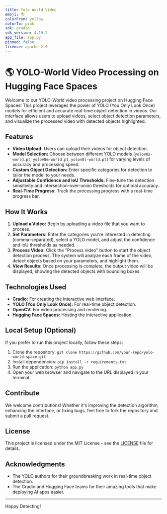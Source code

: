 ```yaml
---
title: Yolo World Video
emoji: 🌎 
colorFrom: yellow
colorTo: pink
sdk: gradio
sdk_version: 4.19.2
app_file: app.py
pinned: false
license: apache-2.0
---
```


# 🌎 YOLO-World Video Processing on Hugging Face Spaces

Welcome to our YOLO-World video processing project on Hugging Face Spaces! This project leverages the power of YOLO (You Only Look Once) models for efficient and accurate real-time object detection in videos. Our interface allows users to upload videos, select object detection parameters, and visualize the processed video with detected objects highlighted.

## Features

- **Video Upload:** Users can upload their videos for object detection.
- **Model Selection:** Choose between different YOLO models (`yolov8s-world.pt`, `yolov8m-world.pt`, `yolov8l-world.pt`) for varying levels of accuracy and processing speed.
- **Custom Object Detection:** Enter specific categories for detection to tailor the model to your needs.
- **Adjustable Confidence and IoU Thresholds:** Fine-tune the detection sensitivity and intersection-over-union thresholds for optimal accuracy.
- **Real-Time Progress:** Track the processing progress with a real-time progress bar.

## How It Works

1. **Upload a Video:** Begin by uploading a video file that you want to process.
2. **Set Parameters:** Enter the categories you're interested in detecting (comma-separated), select a YOLO model, and adjust the confidence and IoU thresholds as needed.
3. **Process Video:** Click the "Process video" button to start the object detection process. The system will analyze each frame of the video, detect objects based on your parameters, and highlight them.
4. **View Results:** Once processing is complete, the output video will be displayed, showing the detected objects with bounding boxes.

## Technologies Used

- **Gradio:** For creating the interactive web interface.
- **YOLO (You Only Look Once):** For real-time object detection.
- **OpenCV:** For video processing and rendering.
- **Hugging Face Spaces:** Hosting the interactive application.

## Local Setup (Optional)

If you prefer to run this project locally, follow these steps:

1. Clone the repository: `git clone https://github.com/your-repo/yolo-world-space.git`
2. Install dependencies: `pip install -r requirements.txt`
3. Run the application: `python app.py`
4. Open your web browser and navigate to the URL displayed in your terminal.

## Contribute

We welcome contributions! Whether it's improving the detection algorithm, enhancing the interface, or fixing bugs, feel free to fork the repository and submit a pull request.

## License

This project is licensed under the MIT License - see the [LICENSE](LICENSE.md) file for details.

## Acknowledgments

- The YOLO authors for their groundbreaking work in real-time object detection.
- The Gradio and Hugging Face teams for their amazing tools that make deploying AI apps easier.

---

Happy Detecting!

